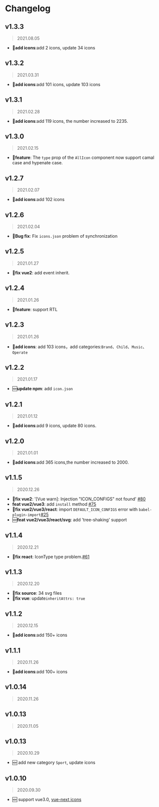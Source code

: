 # Changelog

## v1.3.3
> 2021.08.05
- 🦋**add icons**:add 2 icons, update 34 icons

## v1.3.2
> 2021.03.31
- 🦋**add icons**:add 101 icons, update 103 icons


## v1.3.1
> 2021.02.28
- 🦋**add icons**:add 119 icons, the number increased to 2235.

## v1.3.0
> 2021.02.15
- 🦋**feature**: The `type` prop of the `AllIcon` component now support camal case and hypenate case.

## v1.2.7
> 2021.02.07
- 🦋**add icons**:add 102 icons

## v1.2.6
> 2021.02.04
- 🐞**Bug fix**: Fix `icons.json` problem of synchronization


## v1.2.5
> 2021.01.27
- 🦋**fix vue2**: add event inherit.

## v1.2.4
> 2021.01.26
- 🦋**feature**: support RTL

## v1.2.3
> 2021.01.26
- 🦋**add icons**: add 103 icons，add categories:`Brand`、`Child`、`Music`、`Operate`

## v1.2.2
> 2021.01.17
- 🆕**update npm**: add `icon.json`

## v1.2.1
> 2021.01.12
- 🦋**add icons**:add 9 icons, update 80 icons.

## v1.2.0
> 2021.01.01
- 🦋**add icons**:add 365 icons,the number increased to 2000.

## v1.1.5
> 2020.12.26
- 🐞**fix vue2**: '[Vue warn]: Injection "ICON_CONFIGS" not found' [#80](https://github.com/bytedance/IconPark/issues/80)
- **feat vue2/vue3**: add `install` method [#75](https://github.com/bytedance/IconPark/issues/75)
- 🐞**fix vue2/vue3/react**: import `DEFAULT_ICON_CONFIGS` error with `babel-plugin-import`[#25](https://github.com/bytedance/IconPark/issues/25)
- 🆕**feat vue2/vue3/react/svg**: add 'tree-shaking' support

## v1.1.4
> 2020.12.21
- 🐞**fix react**: IconType type problem.[#61](https://github.com/bytedance/IconPark/issues/61)

## v1.1.3
> 2020.12.20
- 🐞**fix source**: 34 svg files
- 🐞**fix vue**: update`inheritAttrs: true`

## v1.1.2
> 2020.12.15
- 🦋**add icons**:add 150+ icons

## v1.1.1
> 2020.11.26
- 🦋**add icons**:add 100+ icons


## v1.0.14
> 2020.11.26 

## v1.0.13
> 2020.11.05

## v1.0.13
> 2020.10.29
- 🆕 add new category `Sport`, update icons

## v1.0.10
> 2020.09.30
- 🆕 support vue3.0, [vue-next icons](https://github.com/bytedance/IconPark/tree/master/packages/vue-next)

